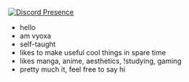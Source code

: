 [![Discord Presence](https://lanyard.cnrad.dev/api/450633301930016778?theme=dark&bg=101f32&hideBadges=true)](https://discord.com/users/450633301930016778)    
- hello
- am vyoxa
- self-taught
- likes to make useful cool things in spare time
- likes manga, anime, aesthetics, !studying, gaming
- pretty much it, feel free to say hi
